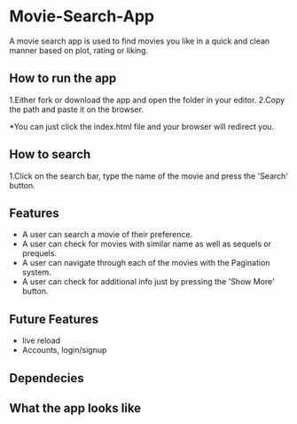# Movie-Search-App
A movie search app is used to find movies you like in a quick and clean manner based on plot, rating or liking.

## How to run the app
1.Either fork or download the app and open the folder in your editor.
2.Copy the path and paste it on the browser.

*You can just click the index.html file and your browser will redirect you.

## How to search
1.Click on the search bar, type the name of the movie and press the 'Search' button.

## Features
- A user can search a movie of their preference.
- A user can check for movies with similar name as well as sequels or prequels.
- A user can navigate through each of the movies with the Pagination system.
- A user can check for additional info just by pressing the 'Show More' button.


 ## Future Features 
 - live reload
 - Accounts, login/signup


## Dependecies


## What the app looks like

